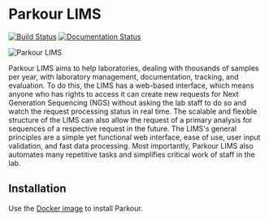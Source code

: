 # Parkour LIMS
[![Build Status](https://travis-ci.org/maxplanck-ie/parkour.svg?branch=master)](https://travis-ci.org/maxplanck-ie/parkour) [![Documentation Status](https://readthedocs.org/projects/parkour/badge/?version=latest)](http://parkour.readthedocs.io/?badge=latest)

![Parkour LIMS](https://i.imgur.com/a6jgdio.png)

Parkour LIMS aims to help laboratories, dealing with thousands of samples per year, with laboratory management, documentation, tracking, and evaluation. To do this, the LIMS has a web-based interface, which means anyone who has rights to access it can create new requests for Next Generation Sequencing (NGS) without asking the lab staff to do so and watch the request processing status in real time. The scalable and flexible structure of the LIMS can also allow the request of a primary analysis for sequences of a respective request in the future. The LIMS's general principles are a simple yet functional web interface, ease of use, user input validation, and fast data processing. Most importantly, Parkour LIMS also automates many repetitive tasks and simplifies critical work of staff in the lab.

## Installation

Use the [Docker image](https://github.com/maxplanck-ie/docker-parkour) to install Parkour.

